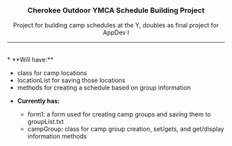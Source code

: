 ### <p align="center">Cherokee Outdoor YMCA Schedule Building Project</p>
<p align="center">Project for building camp schedules at the Y, doubles as final project for AppDev I</p>
<hr />
<br>
* **Will have:**

  - class for camp locations
  - locationList for saving those locations
  - methods for creating a schedule based on group information


* **Currently has:**

  - form1: a form used for creating camp groups and saving them to groupList.txt
  - campGroup: class for camp group creation, set/gets, and get/display information methods
